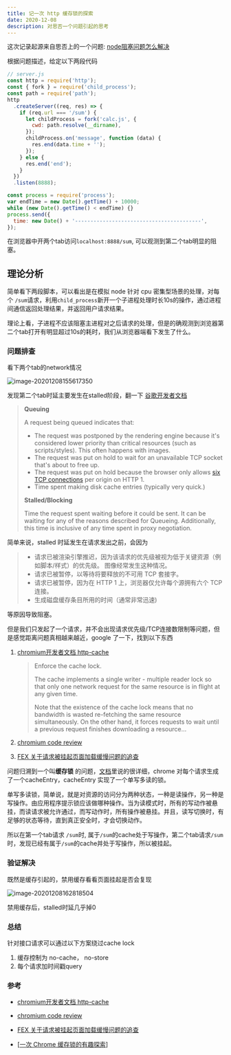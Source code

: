 ```yaml
---
title: 记一次 http 缓存锁的探索
date: 2020-12-08
description: 对思否一个问题引起的思考
---
```


这次记录起源来自思否上的一个问题: [node阻塞问题怎么解决](https://segmentfault.com/q/1010000038403087)

根据问题描述，给定以下两段代码

```js
// server.js
const http = require('http');
const { fork } = require('child_process');
const path = require('path');
http
  .createServer((req, res) => {
    if (req.url === '/sum') {
      let childProcess = fork('calc.js', {
        cwd: path.resolve(__dirname),
      });
      childProcess.on('message', function (data) {
        res.end(data.time + '');
      });
    } else {
      res.end('end');
    }
  })
  .listen(8888);

```

```js
const process = require('process');
var endTime = new Date().getTime() + 10000;
while (new Date().getTime() < endTime) {}
process.send({
  time: new Date() + '-----------------------------------------',
});

```

在浏览器中开两个tab访问`localhost:8888/sum`, 可以观测到第二个tab明显的阻塞。

## 理论分析

简单看下两段脚本，可以看出是在模拟 node 针对 cpu 密集型场景的处理，对每个 `/sum`请求，利用`child_process`新开一个子进程处理时长10s的操作，通过进程间通信返回处理结果，并返回用户请求结果。

理论上看，子进程不应该阻塞主进程对之后请求的处理，但是的确观测到浏览器第二个tab打开有明显超过10s的耗时，我们从浏览器端看下发生了什么。

### 问题排查

看下两个tab的network情况

![image-20201208155617350](https://cdn.jsdelivr.net/gh/feikerwu/figure-bed@master/assets/image-20201208155617350.png)



发现第二个tab时延主要发生在stalled阶段，翻一下 [谷歌开发者文档](https://developers.google.com/web/tools/chrome-devtools/network/understanding-resource-timing#viewing_in_devtools)

> **Queuing**
>
> A request being queued indicates that:
>
> - The request was postponed by the rendering engine because it's considered lower priority than critical resources (such as scripts/styles). This often happens with images.
> - The request was put on hold to wait for an unavailable TCP socket that's about to free up.
> - The request was put on hold because the browser only allows [six TCP connections](https://crbug.com/12066) per origin on HTTP 1.
> - Time spent making disk cache entries (typically very quick.)
>
>  **Stalled/Blocking**
>
> Time the request spent waiting before it could be sent. It can be waiting for any of the reasons described for Queueing. Additionally, this time is inclusive of any time spent in proxy negotiation.

简单来说，stalled 时延发生在请求发出之前，会因为

> - 请求已被渲染引擎推迟，因为该请求的优先级被视为低于关键资源（例如脚本/样式）的优先级。 图像经常发生这种情况。
> - 请求已被暂停，以等待将要释放的不可用 TCP 套接字。
> - 请求已被暂停，因为在 HTTP 1 上，浏览器仅允许每个源拥有六个 TCP 连接。
> - 生成磁盘缓存条目所用的时间（通常非常迅速)

等原因导致阻塞。

但是我们只发起了一个请求，并不会出现请求优先级/TCP连接数限制等问题，但是感觉距离问题真相越来越近，google 了一下，找到以下东西

1. [chromium开发者文档 http-cache ](https://www.chromium.org/developers/design-documents/network-stack/http-cache)

   > Enforce the cache lock.
   >
   > The cache implements a single writer - multiple reader lock so that only one network request for the same resource is in flight at any given time.
   >
   > Note that the existence of the cache lock means that no bandwidth is wasted re-fetching the same resource simultaneously. On the other hand, it forces requests to wait until a previous request finishes downloading a resource...

2. [chromium code review](https://codereview.chromium.org/345643003)

3. [FEX 关于请求被挂起页面加载缓慢问题的追查](https://fex.baidu.com/blog/2015/01/chrome-stalled-problem-resolving-process/)

问题归溯到一个叫**缓存锁** 的问题，[文档](https://www.chromium.org/developers/design-documents/network-stack/http-cache)里说的很详细，chrome 对每个请求生成了一个cacheEntry，cacheEntry 实现了一个单写多读的锁。

单写多读锁，简单说，就是对资源的访问分为两种状态，一种是读操作，另一种是写操作。由应用程序提示锁应该做哪种操作。当为读模式时，所有的写动作被悬挂，而读请求被允许通过，而写动作时，所有操作被悬挂。并且，读写切换时，有足够的状态等待，直到真正安全时，才会切换动作。

所以在第一个tab请求 `/sum`时, 属于`/sum`的cache处于写操作，第二个tab请求`/sum`时，发现已经有属于`/sum`的cache并处于写操作，所以被挂起。

### 验证解决

既然是缓存引起的，禁用缓存看看页面挂起是否会复现

![image-20201208162818504](https://cdn.jsdelivr.net/gh/feikerwu/figure-bed@master/assets/image-20201208162818504.png)

禁用缓存后，stalled时延几乎掉0



### 总结

针对接口请求可以通过以下方案绕过cache lock

1. 缓存控制为 no-cache， no-store
2. 每个请求加时间戳query



### 参考

+ [chromium开发者文档 http-cache ](https://www.chromium.org/developers/design-documents/network-stack/http-cache)
+ [chromium code review](https://codereview.chromium.org/345643003)
+ [FEX 关于请求被挂起页面加载缓慢问题的追查](https://fex.baidu.com/blog/2015/01/chrome-stalled-problem-resolving-process/)

+ [[一次 Chrome 缓存锁的有趣探索](https://www.codesky.me/archives/something-about-chrome-cache-lock.wind)]

